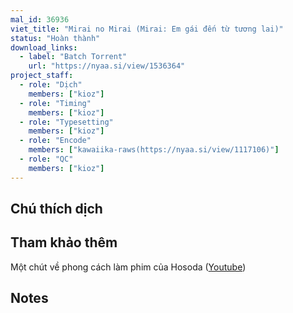 ```yaml
---
mal_id: 36936
viet_title: "Mirai no Mirai (Mirai: Em gái đến từ tương lai)"
status: "Hoàn thành"
download_links:
  - label: "Batch Torrent"
    url: "https://nyaa.si/view/1536364"
project_staff:
  - role: "Dịch"
    members: ["kioz"]
  - role: "Timing"
    members: ["kioz"]
  - role: "Typesetting"
    members: ["kioz"]
  - role: "Encode"
    members: ["kawaiika-raws(https://nyaa.si/view/1117106)"]
  - role: "QC"
    members: ["kioz"]
---
```


## Chú thích dịch



## Tham khảo thêm

Một chút về phong cách làm phim của Hosoda ([Youtube](https://www.youtube.com/watch?v=HYcLFVt5uSo&list=PLCXF1KKmIrNMR4VxIy6cNeA-wz2a39kJt&ab_channel=Furin))

## Notes